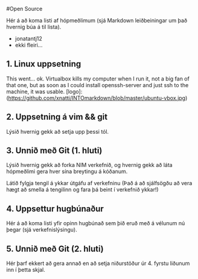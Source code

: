 #Open Source

Hér á að koma listi af hópmeðlimum (sjá Markdown leiðbeiningar um það hvernig búa á til lista).

 - jonatantj12
 - ekki fleiri...

## 1. Linux uppsetning

This went... ok. Virtualbox kills my computer when I run it, not a big fan of that one, but as soon as I could install openssh-server and just ssh to the machine, it was usable.
[logo]: (https://github.com/xnatti/INTOmarkdown/blob/master/ubuntu-vbox.jpg)

## 2. Uppsetning á vim && git

Lýsið hvernig gekk að setja upp þessi tól.

## 3. Unnið með Git (1. hluti)

Lýsið hvernig gekk að forka NIM verkefnið, og hvernig gekk að láta hópmeðlimi gera hver sína breytingu á kóðanum.

Látið fylgja tengil á ykkar útgáfu af verkefninu (Það á að sjálfsögðu að vera hægt að smella á tengilinn og fara þá beint í verkefnið ykkar!)

## 4. Uppsettur hugbúnaður

Hér á að koma listi yfir opinn hugbúnað sem þið eruð með á vélunum nú þegar (sjá verkefnislýsingu).

## 5. Unnið með Git (2. hluti)

Hér þarf ekkert að gera annað en að setja niðurstöður úr 4. fyrstu liðunum inn í þetta skjal.
